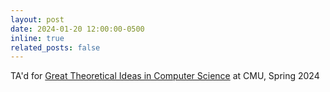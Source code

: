 ```yaml
---
layout: post
date: 2024-01-20 12:00:00-0500
inline: true
related_posts: false
---
```


TA'd for [Great Theoretical Ideas in Computer Science](https://www.cs251.com/) at CMU, Spring 2024
